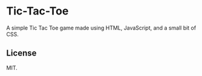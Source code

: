 # Tic-Tac-Toe
A simple Tic Tac Toe game made using HTML, JavaScript, and a small bit of CSS.

## License
MIT.
